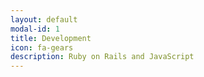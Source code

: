 ```yaml
---
layout: default
modal-id: 1
title: Development
icon: fa-gears
description: Ruby on Rails and JavaScript
---
```


